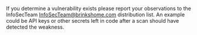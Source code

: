 If you determine a vulnerability exists please report your observations to the InfoSecTeam InfoSecTeam@brinkshome.com distribution list. An example could be API keys or other secrets left in code after a scan should have detected the weakness.